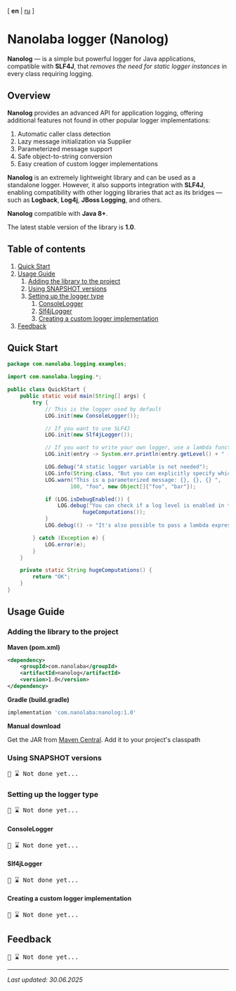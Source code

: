 <!-- This file was automatically generated by Nanolaba Readme Generator (NRG) 0.1-SNAPSHOT -->
<!-- Visit https://github.com/nanolaba/readme-generator for details -->


[ **en** | [ru](README.ru.md) ]

# Nanolaba logger (Nanolog)

**Nanolog** — is a simple but powerful logger for Java applications, compatible with **SLF4J**,
that *removes the need for static logger instances* in every class requiring logging.

## Overview

**Nanolog** provides an advanced API for application logging, offering additional features not found
in other popular logger implementations:

1. Automatic caller class detection
2. Lazy message initialization via Supplier
3. Parameterized message support
4. Safe object-to-string conversion
5. Easy creation of custom logger implementations

**Nanolog** is an extremely lightweight library and can be used as a standalone logger. However, it also
supports integration with **SLF4J**, enabling compatibility with other logging libraries that act as its
bridges — such as **Logback**, **Log4j**, **JBoss Logging**, and others.

**Nanolog** compatible with **Java 8+**.

The latest stable version of the library is **1.0**.

## Table of contents
1. [Quick Start](#quick-start)
2. [Usage Guide](#usage-guide)
	1. [Adding the library to the project](#adding-the-library-to-the-project)
	2. [Using SNAPSHOT versions](#using-snapshot-versions)
	3. [Setting up the logger type](#setting-up-the-logger-type)
		1. [ConsoleLogger](#consolelogger)
		2. [Slf4jLogger](#slf4jlogger)
		3. [Creating a custom logger implementation](#creating-a-custom-logger-implementation)
3. [Feedback](#feedback)


## Quick Start

```java
package com.nanolaba.logging.examples;

import com.nanolaba.logging.*;

public class QuickStart {
	public static void main(String[] args) {
		try {
			// This is the logger used by default
			LOG.init(new ConsoleLogger());

			// If you want to use SLF4J
			LOG.init(new Slf4jLogger());

			// If you want to write your own logger, use a lambda function or implement the ILogger interface.
			LOG.init(entry -> System.err.println(entry.getLevel() + " - " + entry.getFormattedMessage()));

			LOG.debug("A static logger variable is not needed");
			LOG.info(String.class, "But you can explicitly specify which class the logging should belong to");
			LOG.warn("This is a parameterized message: {}, {}, {} ",
					100, "foo", new Object[]{"foo", "bar"});

			if (LOG.isDebugEnabled()) {
				LOG.debug("You can check if a log level is enabled in the standard way: " +
						hugeComputations());
			}
			LOG.debug(() -> "It's also possible to pass a lambda expression: " + hugeComputations());

		} catch (Exception e) {
			LOG.error(e);
		}
	}

	private static String hugeComputations() {
		return "OK";
	}
}
```

## Usage Guide

### Adding the library to the project

**Maven (pom.xml)**

```xml
<dependency>
    <groupId>com.nanolaba</groupId>
    <artifactId>nanolog</artifactId>
    <version>1.0</version>
</dependency>  
```

**Gradle (build.gradle)**

```groovy
implementation 'com.nanolaba:nanolog:1.0'
```

**Manual download**

Get the JAR from [Maven Central](https://repo1.maven.org/maven2/com/nanolaba/nanolog/1.0).
Add it to your project's classpath

### Using SNAPSHOT versions

<pre>📌 ⌛ Not done yet...</pre>

### Setting up the logger type

<pre>📌 ⌛ Not done yet...</pre>

#### ConsoleLogger

<pre>📌 ⌛ Not done yet...</pre>

#### Slf4jLogger

<pre>📌 ⌛ Not done yet...</pre>

#### Creating a custom logger implementation

<pre>📌 ⌛ Not done yet...</pre>

## Feedback

<pre>📌 ⌛ Not done yet...</pre>

---
*Last updated: 30.06.2025*
